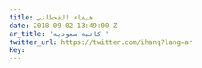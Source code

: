 ```yaml
---
title: هيفاء القحطاني
date: 2018-09-02 13:49:00 Z
ar_title: 'كاتبة سعودية '
twitter_url: https://twitter.com/ihanq?lang=ar
Key: 
---
```


